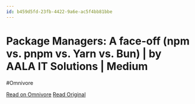 ```yaml
---
id: b459d5fd-23fb-4422-9a6e-ac5f4bb81bbe
---
```


# Package Managers: A face-off (npm vs. pnpm vs. Yarn vs. Bun) | by AALA IT Solutions | Medium
#Omnivore

[Read on Omnivore](https://omnivore.app/me/package-managers-a-face-off-npm-vs-pnpm-vs-yarn-vs-bun-by-aala-i-192245419c1)
[Read Original](https://medium.com/@AALA-IT-Solutions/package-managers-a-face-off-npm-vs-pnpm-vs-yarn-vs-bun-d3375683fbcb)


